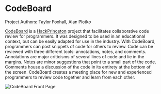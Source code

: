 CodeBoard
=========

Project Authors: Taylor Foxhall, Alan Plotko

[CodeBoard](http://www.code-board.com/) is a [HackPrinceton](http://hackprinceton.com/) project that facilitates collaborative code review for programmers. It was designed to be used in an educational context, but can be easily adapted for use in the industry. With CodeBoard, programmers can post snippets of code for others to review. Code can be reviewed with three different tools: annotations, notes, and comments. Annotations are major criticisms of several lines of code and lie in the margins. Notes are minor suggestions that point to a small part of the code. Comments house a discussion of the code in its entirety at the bottom of the screen. CodeBoard creates a meeting place for new and experienced programmers to review code together and learn from each other.

![CodeBoard Front Page](http://i57.tinypic.com/30ry4j9.png "CodeBoard Front Page")
